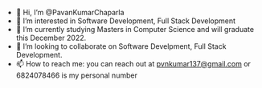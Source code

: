 - 👋 Hi, I’m @PavanKumarChaparla
- 👀 I’m interested in Software Development, Full Stack Development
- 🌱 I’m currently studying Masters in Computer Science and will graduate this December 2022.
- 💞️ I’m looking to collaborate on Software Develpment, Full Stack Development.
- 📫 How to reach me: you can reach out at pvnkumar137@gmail.com or 6824078466 is my personal number

<!---
PavanKumarChaparla/PavanKumarChaparla is a ✨ special ✨ repository because its `README.md` (this file) appears on your GitHub profile.
You can click the Preview link to take a look at your changes.
--->
